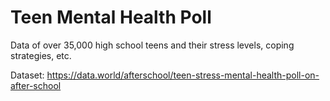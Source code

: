 # Teen Mental Health Poll
Data of over 35,000 high school teens and their stress levels, coping strategies, etc.

Dataset: https://data.world/afterschool/teen-stress-mental-health-poll-on-after-school
